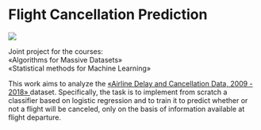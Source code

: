 # Flight Cancellation Prediction
<html>
<a href="https://colab.research.google.com/github/vincenzoconv99/flight_cancellations_prediction/blob/main/Progetto_AMD_SML.ipynb" target=\"_parent\">
  <img src="https://colab.research.google.com/assets/colab-badge.svg"/>
</a>
</html>

Joint project for the courses: <br>
«Algorithms for Massive Datasets»<br>
«Statistical methods for Machine Learning»<br>

This work aims to analyze the <a href="https://www.kaggle.com/datasets/yuanyuwendymu/airline-delay-and-cancellation-data-2009-2018">«Airline Delay and Cancellation Data, 2009 - 2018» </a> dataset.
Specifically, the task is to implement from scratch a classifier based on logistic regression and to train it to predict whether or not a flight will be canceled, only on the basis of information available at flight departure.
